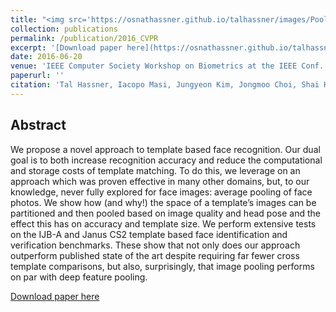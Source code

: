 ```yaml
---
title: "<img src='https://osnathassner.github.io/talhassner/images/Pooling Faces - Icon.jpg' width='80'> Pooling Faces: Template based Face Recognition with Pooled Face Images"
collection: publications
permalink: /publication/2016_CVPR
excerpt: '[Download paper here](https://osnathassner.github.io/talhassner/files/Hassner_CVPR_2016.pdf)'
date: 2016-06-20
venue: 'IEEE Computer Society Workshop on Biometrics at the IEEE Conf. on Computer Vision and Pattern Recognition (CVPR)'
paperurl: ''
citation: 'Tal Hassner, Iacopo Masi, Jungyeon Kim, Jongmoo Choi, Shai Harel, Prem Natarajan, Gerard Medioni (2016). &quot;Pooling Faces: Template based Face Recognition with Pooled Face Images.&quot; <i>IEEE Computer Society Workshop on Biometrics at the IEEE Conf. on Computer Vision and Pattern Recognition (CVPR)</i>.'
---
```


Abstract
------
We propose a novel approach to template based face recognition. Our dual goal is to both increase recognition accuracy and reduce the computational and storage costs of template matching. To do this, we leverage on an approach which was proven effective in many other domains, but, to our knowledge, never fully explored for face images: average pooling of face photos. We show how (and why!) the space of a template’s images can be partitioned and then pooled based on image quality and head pose and the effect this has on accuracy and template size. We perform extensive tests on the IJB-A and Janus CS2 template based face identification and verification benchmarks. These show that not only does our approach outperform published state of the art despite requiring far fewer cross template comparisons, but also, surprisingly, that image pooling performs on par with deep feature pooling.


[Download paper here](https://osnathassner.github.io/talhassner/files/Hassner_CVPR_2016.pdf)
